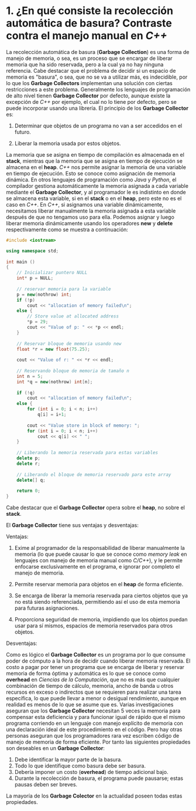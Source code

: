 # 1. ¿En qué consiste la recolección automática de basura? Contraste contra el manejo manual en _C++_

La recolección automática de basura (**Garbage Collection**) es una forma de manejo de memoria, o sea, es un proceso que se encargar de liberar memoria que ha sido reservada, pero a la cual ya no hay ninguna referencia. Cabe destacar que el problema de decidir si un espacio de memoria es "basura", o sea, que no se va a utilizar más, es indecidible, por lo que los **Garbage Collectors** implementan una solución con ciertas restricciones a este problema. Generalmente los lenguajes de programación de alto nivel tienen **Garbage Collector** por defecto, aunque existe la excepción de _C++_ por ejemplo, el cual no lo tiene por defecto, pero se puede incorporar usando una librería. El principio de los **Garbage Collector** es:

1. Determinar que objetos de un programa no van a ser accedidos en el futuro.

2. Liberar la memoria usada por estos objetos.

La memoria que se asigna en tiempo de compilación es almacenada en el
**stack**, mientras que la memoria que se asigna en tiempo de ejecución se almacena en el **heap**. _C++_ nos permite asignar la memoria de una variable en tiempo de ejecución. Esto se conoce como asignación de memoria dinámica. En otros lenguajes de programación como _Java_ y _Python_, el compilador gestiona automáticamente la memoria asignada a cada variable mediante el **Garbage Collector**, y al programador le es indistinto en donde se almacena esta variable, si en el **stack** o en el **heap**, pero este no es el caso en _C++_. En _C++_, si asignamos una variable dinámicamente, necesitamos liberar manualmente la memoria asignada a esta variable después de que no tengamos uso para ella. Podemos asignar y luego liberar memoria dinámicamente usando los operadores **new** y **delete** respectivamente como se muestra a continuación:

```cpp
#include <iostream>

using namespace std;
 
int main ()
{
    // Inicializar puntero NULL
    int* p = NULL;
 
    // reservar memoria para la variable
    p = new(nothrow) int;
    if (!p)
        cout << "allocation of memory failed\n";
    else {
        // Store value at allocated address
        *p = 29;
        cout << "Value of p: " << *p << endl;
    }
 
    // Reservar bloque de memoria usando new
    float *r = new float(75.25);
 
    cout << "Value of r: " << *r << endl;
 
    // Reservando bloque de memoria de tamaño n
    int n = 5;
    int *q = new(nothrow) int[n];
 
    if (!q)
        cout << "allocation of memory failed\n";
    else {
        for (int i = 0; i < n; i++)
            q[i] = i+1;
 
        cout << "Value store in block of memory: ";
        for (int i = 0; i < n; i++)
            cout << q[i] << " ";
    }
 
    // Liberando la memoria reservada para estas variables
    delete p;
    delete r;
 
    // Liberando el bloque de memoria reservado para este array
    delete[] q;
 
    return 0;
}
```

Cabe destacar que el **Garbage Collector** opera sobre el **heap**, no sobre el **stack**.

El **Garbage Collector** tiene sus ventajas y desventajas:

Ventajas:

1. Exime al programador de la responsabilidad de liberar manualmente la memoria (lo que puede causar lo que se conoce como _memory leak_ en lenguajes con manejo de memoria manual como _C/C++_), y le permite enfocarse exclusivamente en el programa, e ignorar por completo el manejo de memoria.

2. Permite reservar memoria para objetos en el **heap** de forma eficiente.

3. Se encarga de liberar la memoria reservada para ciertos objetos que ya no está siendo referenciada, permitiendo así el uso de esta memoria para futuras asignaciones.

4. Proporciona seguridad de memoria, impidiendo que los objetos puedan usar para sí mismos, espacios de memoria reservados para otros objetos.

Desventajas:

Como es lógico el **Garbage Collector** es un programa por lo que consume poder de cómputo a la hora de decidir cuando liberar memoria reservada. El costo a pagar por tener un programa que se encarga de liberar y reservar memoria de forma óptima y automática es lo que se conoce como **overhead** en _Ciencias de la Computación_, que no es más que cualquier combinación de tiempo de cálculo, memoria, ancho de banda u otros recursos en exceso o indirectos que se requieren para realizar una tarea específica, lo que puede llevar a menor o desigual rendimiento, aunque en realidad es menos de lo que se asume que es. Varias investigaciones aseguran que los **Garbage Collector** necesitan 5 veces la memoria para compensar esta deficiencia y para funcionar igual de rápido que el mismo programa corriendo en un lenguaje con manejo explícito de memoria con una declaración ideal de este procedimiento en el código. Pero hay otras personas aseguran que los programadores rara vez escriben código de manejo de memoria de forma eficiente. Por tanto las siguientes propiedades son deseables en un **Garbage Collector**:

1. Debe identificar la mayor parte de la basura.
2. Todo lo que identifique como basura debe ser basura.
3. Debería imponer un costo (**overhead**) de tiempo adicional bajo.
4. Durante la recolección de basura, el programa puede pausarse; estas pausas deben ser breves.

La mayoría de los **Garbage Colector** en la actualidad poseen todas estas propiedades.
